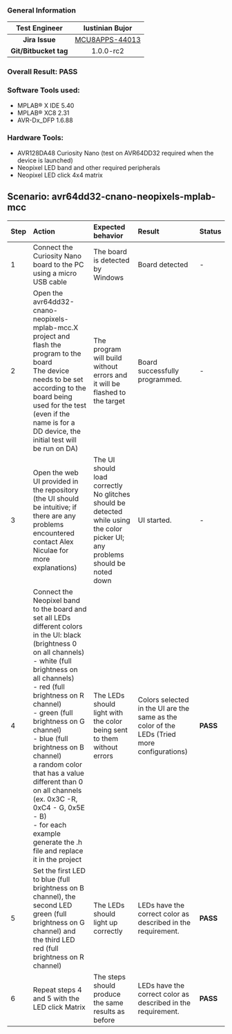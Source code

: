 
### General Information

| Test Engineer         | Iustinian Bujor |
|:----------------:     | :--------:|
| **Jira Issue**        |[MCU8APPS-44013](https://jira.microchip.com/browse/MCU8APPS-44013)|
|**Git/Bitbucket tag**  | 1.0.0-rc2 |

### Overall Result: **PASS**

### Software Tools used:
- MPLAB® X IDE 5.40
- MPLAB® XC8 2.31
- AVR-Dx_DFP 1.6.88


### Hardware Tools:
- AVR128DA48 Curiosity Nano (test on AVR64DD32 required when the device is launched)
- Neopixel LED band and other required peripherals
- Neopixel LED click 4x4 matrix



## Scenario: **avr64dd32-cnano-neopixels-mplab-mcc**

| Step | Action | Expected behavior | Result |Status |
|:-----|:------ |:-------------------|:-------------------|:-------------------|
|1| Connect the Curiosity Nano board to the PC using a micro USB cable| The board is detected by Windows |Board detected|-|
|2| Open the avr64dd32-cnano-neopixels-mplab-mcc.X project and flash the program to the board<br> The device needs to be set according to the board being used for the test (even if the name is for a DD device, the initial test will be run on DA) | The program will build without errors and it will be flashed to the target| Board successfully programmed.|-|
|3| Open the web UI provided in the repository (the UI should be intuitive; if there are any problems encountered contact Alex Niculae for more explanations) | The UI should load correctly <br> No glitches should be detected while using the color picker UI; any problems should be noted down |UI started.|-|
|4| Connect the Neopixel band to the board and set all LEDs different colors in the UI: black (brightness 0 on all channels) <br> - white (full brightness on all channels) <br> - red (full brightness on R channel) <br> - green (full brightness on G channel) <br> - blue (full brightness on B channel) <br> a random color that has a value different than 0 on all channels (ex. 0x3C -R, 0xC4 - G, 0x5E - B) <br> - for each example generate the .h file and replace it in the project | The LEDs should light with the color being sent to them without errors |Colors selected in the UI are the same as the color of the LEDs (Tried more configurations)|**PASS**|
|5| Set the first LED to blue (full brightness on B channel), the second LED green (full brightness on G channel) and the third LED red (full brightness on R channel) | The LEDs should light up correctly |LEDs have the correct color as described in the requirement.|**PASS**|
|6| Repeat steps 4 and 5 with the LED click Matrix | The steps should produce the same results as before| LEDs have the correct color as described in the requirement.|**PASS**|
